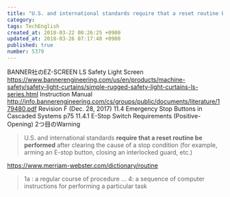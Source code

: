 ```yaml
---
title: "U.S. and international standards require that a reset routine be performed after..."
category: 
tags: TechEnglish
created_at: 2018-03-22 08:26:25 +0900
updated_at: 2018-03-26 07:17:48 +0900
published: true
number: 5379
---
```


BANNER社のEZ-SCREEN LS Safety Light Screen
https://www.bannerengineering.com/us/en/products/machine-safety/safety-light-curtains/simple-rugged-safety-light-curtains-ls-series.html
Instruction Manual
http://info.bannerengineering.com/cs/groups/public/documents/literature/179480.pdf
Revision F (Dec. 28, 2017)
11.4 Emergency Stop Buttons in Cascaded Systems
p75
11.4.1 E-Stop Switch Requirements (Positive-Opening)
2つ目のWarning

> U.S. and international standards **require that a reset routine be performed** after clearing the cause of a
stop condition (for example, arming an E-stop button, closing an interlocked guard, etc.)

https://www.merriam-webster.com/dictionary/routine
> 1a : a regular course of procedure
> ...
> 4: a sequence of computer instructions for performing a particular task


